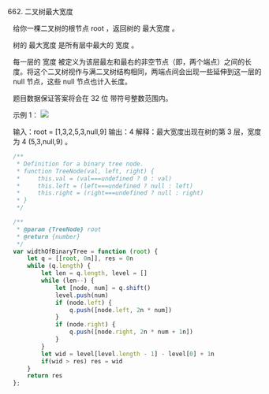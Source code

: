 662. 二叉树最大宽度

给你一棵二叉树的根节点 root ，返回树的 最大宽度 。

树的 最大宽度 是所有层中最大的 宽度 。

每一层的 宽度 被定义为该层最左和最右的非空节点（即，两个端点）之间的长度。将这个二叉树视作与满二叉树结构相同，两端点间会出现一些延伸到这一层的 null 节点，这些 null 节点也计入长度。

题目数据保证答案将会在  32 位 带符号整数范围内。

 

示例 1：
![](https://assets.leetcode.com/uploads/2021/05/03/width1-tree.jpg)

输入：root = [1,3,2,5,3,null,9]
输出：4
解释：最大宽度出现在树的第 3 层，宽度为 4 (5,3,null,9) 。
```js
/**
 * Definition for a binary tree node.
 * function TreeNode(val, left, right) {
 *     this.val = (val===undefined ? 0 : val)
 *     this.left = (left===undefined ? null : left)
 *     this.right = (right===undefined ? null : right)
 * }
 */

/**
 * @param {TreeNode} root
 * @return {number}
 */
var widthOfBinaryTree = function (root) {
    let q = [[root, 0n]], res = 0n
    while (q.length) {
        let len = q.length, level = []
        while (len--) {
            let [node, num] = q.shift()
            level.push(num)
            if (node.left) {
                q.push([node.left, 2n * num])
            }
            if (node.right) {
                q.push([node.right, 2n * num + 1n])
            }
        }
        let wid = level[level.length - 1] - level[0] + 1n
        if(wid > res) res = wid
    }
    return res
};